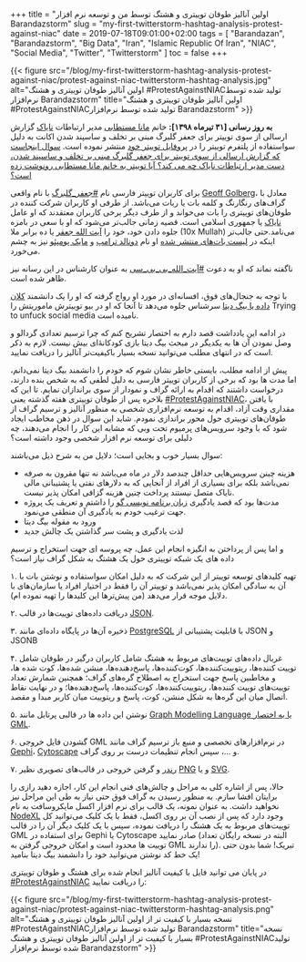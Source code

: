 +++
title = "اولین آنالیز طوفان توییتری و هشتگ توسط من و توسعه نرم افزار Barandazstorm"
slug = "my-first-twitterstorm-hashtag-analysis-protest-against-niac"
date = 2019-07-18T09:01:00+02:00
tags = [ "Barandazan", "Barandazstorm", "Big Data", "Iran", "Islamic Republic Of Iran", "NIAC", "Social Media", "Twitter", "Twitterstorm" ]
toc = false
+++

{{< figure src="/blog/my-first-twitterstorm-hashtag-analysis-protest-against-niac/protest-against-niac-twitterstorm-hashtag-analysis.jpg" alt="اولین آنالیز طوفان توییتری و هشتگ #ProtestAgainstNIACتولید شده توسط نرم‌افزار Barandazstorm" title="اولین آنالیز طوفان توییتری و هشتگ #ProtestAgainstNIACتولید شده توسط نرم‌افزار Barandazstorm" >}}

**به روز رسانی [۳۱ تیرماه ۱۳۹۸]:** خانم [مانا مستطابی](https://twitter.com/mostlymana) مدیر ارتباطات [نایاک](https://twitter.com/NIACouncil) گزارش ارسالی از سوی توییتر برای جعفر گلبرگ مبنی بر تخلف و ساسپند شدن اکانت به دلیل سواستفاده از پلتفرم توییتر را در [پروفایل توییتر خود](https://archive.ph/JN0HD) منتشر نموده است. [سوال اینجاست که گزارش ارسالی از سوی توییتر برای جعفر گلبرگ مبنی بر تخلف و ساسپند شدن، دست مدیر ارتباطات نایاک چه می کند؟ آیا توییتر به خانم مانا مستطابی رونوشت زده است؟](https://twitter.com/mamadou_babaei/status/1153416251689046016)

برای کاربران توییتر فارسی نام [#جعفر_گلبرگ](https://twitter.com/hashtag/%D8%AC%D8%B9%D9%81%D8%B1_%DA%AF%D9%84%D8%A8%D8%B1%DA%AF?src=hash) با نام واقعی [Geoff Golberg](https://twitter.com/geoffgolberg)، معادل با گراف‌های رنگارنگ و کلمه بات یا ربات می‌باشد. از طرفی او کاربران شرکت کننده در طوفان‌های توییتری را بات می‌خواند و از طرف دیگر برخی کاربران معتقدند که او عامل [نایاک](http://localhost:1002/blog/islamic-republic-global-propaganda-campaign-ted-niac/) یا جمهوری اسلامی است. قضیه زمانی جالب‌تر می‌شود که او با سعی در بامزه جلوه دادن خود، خود را [آیت الله جعفر](https://archive.ph/JLWoC) یا ده برابر ملا (10x Mullah) می‌نامد.حتی جالب‌تر اینکه در [لیست بات‌های منتشر شده](https://web.archive.org/web/20190718073719/https:/twitter.com/Maryamshariatm/status/1119249538773127168) او نام [دونالد ترامپ](https://fa.wikipedia.org/wiki/%D8%AF%D9%88%D9%86%D8%A7%D9%84%D8%AF_%D8%AA%D8%B1%D8%A7%D9%85%D9%BE) و [مایک پومپئو](https://fa.wikipedia.org/wiki/%D9%85%D8%A7%DB%8C%DA%A9_%D9%BE%D9%88%D9%85%D9%BE%D8%A6%D9%88) نیز به چشم می‌خورد.

ناگفته نماند که او به دعوت [#آیت_الله_بی_بی_سی](https://twitter.com/hashtag/%D8%A2%DB%8C%D8%AA_%D8%A7%D9%84%D9%84%D9%87_%D8%A8%DB%8C_%D8%A8%DB%8C_%D8%B3%DB%8C?src=hash) به عنوان کارشناس در این رسانه نیز ظاهر شده است.

با توجه به جنجال‌های فوق، افسانه‌ای در مورد او رواج گرفته که او را یک دانشمند [کلان داده یا بیگ دیتا](https://fa.wikipedia.org/wiki/%DA%A9%D9%84%D8%A7%D9%86%E2%80%8C%D8%AF%D8%A7%D8%AF%D9%87) سرشناس جلوه می‌دهد تا آنجا که او در بیو توییترش ماموریتش را Trying to unfuck social media نامیده است.

در ادامه این یادداشت قصد دارم به اختصار تشریح کنم که چرا ترسیم تعدادی گردالو و وصل نمودن آن ها به یکدیگر در مبحث بیگ دیتا بازی کودکانه‌ٔای بیش نیست. لازم به ذکر است که در انتهای مطلب می‌توانید نسخه بسیار باکیفیت‌تر آنالیز را دریافت نمایید.

<!--more-->

پیش از ادامه مطلب، بایستی خاطر نشان شوم که خودم را دانشمند بیگ دیتا نمی‌دانم، اما مدت ها بود که برخی از کاربران توییتر فارسی به دلیل لطفی که به شخص بنده دارند، درخواست داشتند که اقدام به ارائه گراف و نمودار از سوی براندازان نمایم. تا این که بلاخره پس از طوفان توییتری هفته گذشته یعنی [#ProtestAgainstNIAC](https://twitter.com/hashtag/ProtestAgainstNIAC?src=hash)، با یافتن مقداری وقت آزاد، اقدام به توسعه نرم‌افزاری شخصی به منظور آنالیز و ترسیم گراف از طوفان‌های توییتری حول محور براندازی نمودم. شاید این سوال در ذهن مخاطب ایجاد شود که با وجود سرویس‌های پرمیوم تحت وبی که مشابه این کار را انجام می‌دهند، چه دلیلی برای توسعه نرم افزار شخصی وجود داشته است؟

سوال بسیار خوب و بجایی است؛ دلایل من به شرح ذیل می‌باشند:

- هزینه چینن سرویس‌هایی حداقل چندصد دلار در ماه می‌باشد  نه تنها مقرون به صرفه نمی‌باشد بلکه برای بسیاری از افراد از آنجایی که به دلارهای نفتی یا پشتیبانی مالی نایاک متصل نیستند پرداخت چنین هزینه گزافی امکان پذیر نیست.
- مدت‌ها بود که قصد یادگیری [زبان برنامه نویسی گو](https://fa.wikipedia.org/wiki/%DA%AF%D9%88_(%D8%B2%D8%A8%D8%A7%D9%86_%D8%A8%D8%B1%D9%86%D8%A7%D9%85%D9%87%E2%80%8C%D9%86%D9%88%DB%8C%D8%B3%DB%8C)) را داشتم و تعریف یک پروژه جهت ترغیب خودم به یادگیری آن منطقی می‌نمود.
- ورود به مقوله بیگ دیتا
- لذت یادگیری و پشت سر گذاشتن یک چالش جدید

و اما پس از پرداختن به انگیزه انجام این عمل، چه پروسه ای جهت استخراج و ترسیم داده های یک شبکه توییتری حول یک هشتگ به شکل گراف نیاز است؟

۱. تهیه کلیدهای توسعه توییتر از این شرکت که به دلیل امکان سواستفاده و نوشتن بات با آن به سادگی امکان پذیر نمی‌باشد و توییتر آن را فقط در اختیار افراد یا سازمان‌های با دلایل موجه قرار می‌دهد (من پیش‌ترها این کلیدها را تهیه نموده ام).

۲. دریافت داده‌های توییت‌ها در قالب [JSON](https://fa.wikipedia.org/wiki/JSON).

۳. ذخیره آن‌ها در پایگاه داده‌ای مانند [PostgreSQL](https://fa.wikipedia.org/wiki/%D9%BE%D8%B3%D8%AA%DA%AF%D8%B1%D8%B3%E2%80%8C%DA%A9%DB%8C%D9%88%D8%A7%D9%84) با قابلیت پشتیبانی از JSON و JSONB

۴. غربال داده‌های توییت‌های مربوط به هشتگ شامل کاربران درگیر در طوفان شامل توییت کننده‌ها، ریتوییت‌کننده‌ها، کوت‌کننده‌ها، پاسخ‌دهنده‌ها، منشن شده‌ها، کوت شده ها، و مخاطبین پاسخ جهت استخراج به اصطلاح گره‌های گراف؛ همچنین شمارش تعداد توییت‌های توییت کننده‌ها، ریتوییت‌کننده‌ها، کوت‌کننده‌ها، پاسخ‌دهنده‌ها؛ و در نهایت نقاط اتصال میان این گره‌ها به شکل منشن، کوت، پاسخ و ریتوییت میان کاربر مبدا و مقصد.

۵. نوشتن این داده ها در قالبی پرتابل مانند [Graph Modelling Language یا به اختصار GML](https://en.wikipedia.org/wiki/Graph_Modelling_Language).

۶. گشودن فایل خروجی GML در نرم‌افزارهای تخصصی و منبع باز ترسیم گراف مانند [Gephi](https://gephi.org/)، [Cytoscape](https://cytoscape.org/) و ...، سپس انجام تنظیمات درست بر روی گراف.

۷. [رندر](https://fa.wikipedia.org/wiki/%D8%B1%D9%86%D8%AF%D8%B1%DB%8C%D9%86%DA%AF_(%DA%AF%D8%B1%D8%A7%D9%81%DB%8C%DA%A9_%D8%B1%D8%A7%DB%8C%D8%A7%D9%86%D9%87%E2%80%8C%D8%A7%DB%8C)) و گرفتن خروجی در قالب‌های تصویری نظیر [PNG](https://fa.wikipedia.org/wiki/%DA%AF%D8%B1%D8%A7%D9%81%DB%8C%DA%A9_%D9%82%D8%A7%D8%A8%D9%84_%D8%AD%D9%85%D9%84_%D8%AF%D8%B1_%D8%B4%D8%A8%DA%A9%D9%87%E2%80%8C%D9%87%D8%A7) و یا [SVG](https://fa.wikipedia.org/wiki/%D9%86%DA%AF%D8%A7%D8%B1%D9%87%E2%80%8C%D8%B3%D8%A7%D8%B2%DB%8C_%D8%A8%D8%B1%D8%AF%D8%A7%D8%B1%DB%8C_%D9%85%D9%82%DB%8C%D8%A7%D8%B3%E2%80%8C%D9%BE%D8%B0%DB%8C%D8%B1).

حالا، پس از اشاره کلی به مراحل و چالش‌های فنی انجام این کار، اجازه دهید رازی را برایتان افشا سازم. به منظور رسیدن به گراف فوق حتی نیاز به طی این مراحل نیز نخواهید داشت. به عنوان نمونه، یک قالب برای نرم افزار اکسل مایکروسافت به نام [NodeXL](https://www.smrfoundation.org/nodexl/) وجود دارد که پس از نصب آن بر روی اکسل، فقط با یک کلیک می‌توانید کل توییت‌های مربوط به یک هشتگ را دریافت نموده، سپس با یک کلیک دیگر آن را در قالب GML برای استفاده در Gephi یا Cytoscape صادر نمایید (البته در نسخه رایگان تعداد توییت ها محدود است و امکان خروجی گرفتن به GML را ندارند). تبریک! شما بدون حتی یک خط کد نوشتن می‌توانید خود را دانشمند بیگ دیتا بنامید!

در پایان می توانید فایل با کیفیت آنالیز انجام شده برای هشتگ و طوفان توییتری [#ProtestAgainstNIAC](https://twitter.com/hashtag/ProtestAgainstNIAC?src=hash) را دریافت نمایید:

{{< figure src="/blog/my-first-twitterstorm-hashtag-analysis-protest-against-niac/protest-against-niac-twitterstorm-hashtag-analysis.png" alt="نسخه بسیار با کیفیت تر از اولین آنالیز طوفان توییتری و هشتگ #ProtestAgainstNIACتولید شده توسط نرم‌افزار Barandazstorm" title="نسخه بسیار با کیفیت تر از اولین آنالیز طوفان توییتری و هشتگ #ProtestAgainstNIACتولید شده توسط نرم‌افزار Barandazstorm" >}}
